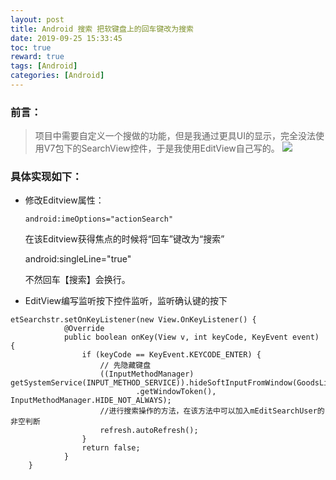 ```yaml
---
layout: post
title: Android 搜索 把软键盘上的回车键改为搜索
date: 2019-09-25 15:33:45
toc: true
reward: true
tags: [Android]
categories: [Android]
---
```


### 前言：
> 项目中需要自定义一个搜做的功能，但是我通过更具UI的显示，完全没法使用V7包下的SearchView控件，于是我使用EditView自己写的。
![](https://thumbnail0.baidupcs.com/thumbnail/cede3f055d8aeb66477c40eb3af2066a?fid=3761439320-250528-957214977420267&time=1569398400&rt=sh&sign=FDTAER-DCb740ccc5511e5e8fedcff06b081203-T%2FjYZusknxVB1gKzQcIJFFErJ%2FM%3D&expires=8h&chkv=0&chkbd=0&chkpc=&dp-logid=443423899171394619&dp-callid=0&size=c710_u400&quality=100&vuk=-&ft=video)

<!--more-->
### 具体实现如下：
* 修改Editview属性：
  
  `android:imeOptions="actionSearch"   `

  在该Editview获得焦点的时候将“回车”键改为“搜索”

  android:singleLine="true"     

  不然回车【搜索】会换行。

* EditView编写监听按下控件监听，监听确认键的按下
```
etSearchstr.setOnKeyListener(new View.OnKeyListener() {
            @Override
            public boolean onKey(View v, int keyCode, KeyEvent event) {
                if (keyCode == KeyEvent.KEYCODE_ENTER) {
                    // 先隐藏键盘
                    ((InputMethodManager) getSystemService(INPUT_METHOD_SERVICE)).hideSoftInputFromWindow(GoodsListActivity.this.getCurrentFocus()
                            .getWindowToken(), InputMethodManager.HIDE_NOT_ALWAYS);
                    //进行搜索操作的方法，在该方法中可以加入mEditSearchUser的非空判断
                    refresh.autoRefresh();
                }
                return false;
            }
    } 
```
